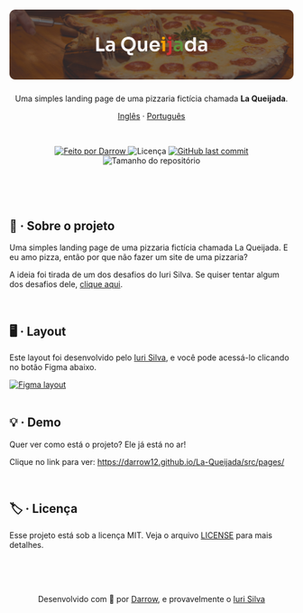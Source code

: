 <h1 align="center">
  <img alt="La Queijada Logo" title="La Queijada Logo" src="./public/images/la-queijada.png" />
</h1>

<p align="center">
Uma simples landing page de uma pizzaria fictícia chamada <strong>La Queijada</strong>.

<p align="center">
  <a href="README.md">Inglês</a>
  ·
  <a href="README-pt.md">Português</a>
</p>

<br>

<p align="center">

  <a href="https://github.com/darrow12">
    <img src="https://img.shields.io/static/v1?label=Feito por&message=Darrow&color=5965e0&labelColor=000000&style=<STYLE>&logo=github" alt="Feito por Darrow" title="Feito por Darrow">
  </a>

  <img src="https://img.shields.io/static/v1?label=Licença&message=MIT&color=5965e0&labelColor=000000&style=<STYLE>&logo=" alt="Licença" title="Licença">

  <a href="https://github.com/darrow12/La-Queijada/commits/main">
    <img alt="GitHub last commit" src="https://img.shields.io/github/last-commit/darrow12/La-Queijada?label=Último commit&color=5965e0&labelColor=000000">
  </a>

  <img alt="Tamanho do repositório" src="https://img.shields.io/github/repo-size/darrow12/La-Queijada?label=Tamanho do repositório&color=5965e0&labelColor=000000">
</p>

<br>
<br>
<br>

## 📃 · Sobre o projeto

Uma simples landing page de uma pizzaria fictícia chamada La Queijada. E eu amo pizza, então por que não fazer um site de uma pizzaria?

A  ideia foi tirada de um dos desafios do Iuri Silva.
Se quiser tentar algum dos desafios dele, <a href="https://www.figma.com/file/Yb9IBH56g7T1hdIyZ3BMNO/Desafios---Codel%C3%A2ndia?node-id=624%3A2">clique aqui</a>.

<br>

## 🖥 · Layout

Este layout foi desenvolvido pelo <a href="https://www.instagram.com/iuricode/">Iuri Silva</a>, e você pode acessá-lo clicando no botão Figma abaixo.

<a href="https://www.figma.com/file/Yb9IBH56g7T1hdIyZ3BMNO/Desafios---Codel%C3%A2ndia?node-id=31037%3A2">
  <img alt="Figma layout" src="https://img.shields.io/badge/figma%20-%236E40C9.svg?color=000000&style=for-the-badge&logo=figma&logoColor=dark-orange"/>
</a>

<br>
<br>

## 💡 · Demo

Quer ver como está o projeto? Ele já está no ar!

Clique no link para ver: https://darrow12.github.io/La-Queijada/src/pages/

<br>

## 🏷️ · Licença
Esse projeto está sob a licença MIT. Veja o arquivo <a href="https://github.com/darrow12/La-Queijada/blob/main/LICENSE">LICENSE</a> para mais detalhes.

<br>
<br>
<br>


<p align="center">Desenvolvido com 💜 por <a href="https://github.com/Darrooooow">Darrow</a>, e provavelmente o <a href="http://iuricode.com/">Iuri Silva</a></p>
